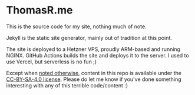 # ThomasR.me

This is the source code for my site, nothing much of note. 

Jekyll is the static site generator, mainly out of tradition at this point.

The site is deployed to a Hetzner VPS, proudly ARM-based and running NGINX. GitHub Actions builds the site and deploys it to the server. I used to use Vercel, but serverless is no fun ;)

Except when [noted otherwise](ATTRIBUTION.txt), content in this repo is available under the [CC-BY-SA-4.0 license](LICENSE.txt). Please do let me know if you've done something interesting with any of this terrible code/content :)
